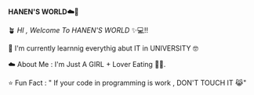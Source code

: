 **HANEN'S WORLD☁️🎀**

🪴 *HI , Welcome To HANEN'S WORLD* ✨💻!!

🌱 I'm currently learnnig everythig abut IT in UNIVERSITY 🤓

☁️ About Me : I'm Just A GIRL + Lover Eating 🎀🧁.

⭐ Fun Fact : " If your code in programming is work , DON'T TOUCH IT 😹"
